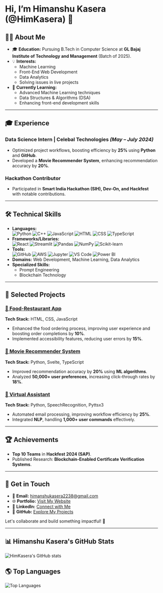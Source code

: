 # Hi, I’m Himanshu Kasera (@HimKasera) 👋  

## 👨‍💻 About Me  
- 🎓 **Education:** Pursuing B.Tech in Computer Science at **GL Bajaj Institute of Technology and Management** (Batch of 2025).  
- 💡 **Interests:**  
  - Machine Learning  
  - Front-End Web Development  
  - Data Analytics  
  - Solving issues in live projects  
- 🌱 **Currently Learning:**  
  - Advanced Machine Learning techniques  
  - Data Structures & Algorithms (DSA)  
  - Enhancing front-end development skills  

---

## 🎓 Experience  
### **Data Science Intern** | Celebal Technologies *(May – July 2024)*  
- Optimized project workflows, boosting efficiency by **25%** using **Python** and **GitHub**.  
- Developed a **Movie Recommender System**, enhancing recommendation accuracy by **20%**.  

### **Hackathon Contributor**  
- Participated in **Smart India Hackathon (SIH), Dev-On, and Hackfest** with notable contributions.  

---

## 🛠️ Technical Skills  
- **Languages:**  
  ![Python](https://img.shields.io/badge/Python-3776AB?style=for-the-badge&logo=python&logoColor=white)
  ![C++](https://img.shields.io/badge/C++-00599C?style=for-the-badge&logo=cplusplus&logoColor=white)
  ![JavaScript](https://img.shields.io/badge/JavaScript-F7DF1E?style=for-the-badge&logo=javascript&logoColor=black)
  ![HTML](https://img.shields.io/badge/HTML5-E34F26?style=for-the-badge&logo=html5&logoColor=white)
  ![CSS](https://img.shields.io/badge/CSS3-1572B6?style=for-the-badge&logo=css3&logoColor=white)
  ![TypeScript](https://img.shields.io/badge/TypeScript-007ACC?style=for-the-badge&logo=typescript&logoColor=white)
- **Frameworks/Libraries:**  
  ![React](https://img.shields.io/badge/React-20232A?style=for-the-badge&logo=react&logoColor=61DAFB)
  ![Streamlit](https://img.shields.io/badge/Streamlit-FF4B4B?style=for-the-badge&logo=streamlit&logoColor=white)
  ![Pandas](https://img.shields.io/badge/Pandas-150458?style=for-the-badge&logo=pandas&logoColor=white)
  ![NumPy](https://img.shields.io/badge/NumPy-013243?style=for-the-badge&logo=numpy&logoColor=white)
  ![Scikit-learn](https://img.shields.io/badge/scikit--learn-F7931E?style=for-the-badge&logo=scikit-learn&logoColor=white)
- **Tools:**  
  ![GitHub](https://img.shields.io/badge/GitHub-181717?style=for-the-badge&logo=github&logoColor=white)
  ![AWS](https://img.shields.io/badge/AWS-232F3E?style=for-the-badge&logo=amazon-aws&logoColor=white)
  ![Jupyter](https://img.shields.io/badge/Jupyter-F37626?style=for-the-badge&logo=jupyter&logoColor=white)
  ![VS Code](https://img.shields.io/badge/VS%20Code-007ACC?style=for-the-badge&logo=visual-studio-code&logoColor=white)
  ![Power BI](https://img.shields.io/badge/Power%20BI-F2C811?style=for-the-badge&logo=power-bi&logoColor=black)
- **Domains:** Web Development, Machine Learning, Data Analytics  
- **Specialized Skills:**  
  - Prompt Engineering  
  - Blockchain Technology  

---

## 🚀 Selected Projects  
### [🍔 Food-Restaurant App](https://github.com/HimKasera/Food-Restaurant)  
**Tech Stack:** HTML, CSS, JavaScript  
- Enhanced the food ordering process, improving user experience and boosting order completions by **10%**.  
- Implemented accessibility features, reducing user errors by **15%**.  

### [🎥 Movie Recommender System](https://github.com/HimKasera/Movie-Recommender-System.git)  
**Tech Stack:** Python, Svelte, TypeScript  
- Improved recommendation accuracy by **20%** using **ML algorithms**.  
- Analyzed **50,000+ user preferences**, increasing click-through rates by **18%**.  

### [🤖 Virtual Assistant](https://github.com/HimKasera/virtual-assistantance-HimKasera)  
**Tech Stack:** Python, SpeechRecognition, Pyttsx3  
- Automated email processing, improving workflow efficiency by **25%**.  
- Integrated **NLP**, handling **1,000+ user commands** effectively.  

---

## 🏆 Achievements  
- **Top 10 Teams** in **Hackfest 2024 (SAP)**.  
- Published Research: **Blockchain-Enabled Certificate Verification Systems**.  

---

## 📧 Get in Touch  
- 📧 **Email:** [himanshukasera2238@gmail.com](mailto:himanshukasera2238@gmail.com)  
- 🌐 **Portfolio:** [Visit My Website](https://my-portfolio-two-neon-20.vercel.app/)  
- 👥 **LinkedIn:** [Connect with Me](https://www.linkedin.com/in/himkasera/)  
- 🤖 **GitHub:** [Explore My Projects](https://github.com/HimKasera)  

Let's collaborate and build something impactful! 🚀  

---

## 📊 Himanshu Kasera's GitHub Stats  
![HimKasera's GitHub stats](https://github-readme-stats.vercel.app/api?username=HimKasera&show_icons=true&theme=b-plus)  
 

## 🌎 Top Languages  
![Top Languages](https://github-readme-stats.vercel.app/api/top-langs/?username=HimKasera&layout=compact&theme=b-plus)
